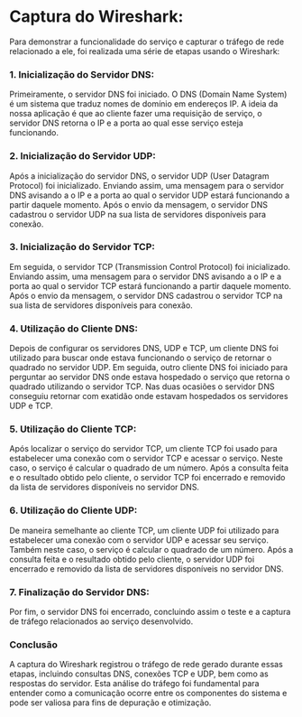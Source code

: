 
# Captura do Wireshark:

Para demonstrar a funcionalidade do serviço e capturar o tráfego de rede relacionado a ele, foi realizada uma série de etapas usando o Wireshark:

### 1. Inicialização do Servidor DNS:
Primeiramente, o servidor DNS foi iniciado. O DNS (Domain Name System) é um sistema que traduz nomes de domínio em endereços IP. A ideia da nossa aplicação é que ao cliente fazer uma requisição de serviço, o servidor DNS retorna o IP e a porta ao qual esse serviço esteja funcionando.

### 2. Inicialização do Servidor UDP:
Após a inicialização do servidor DNS, o servidor UDP (User Datagram Protocol) foi inicializado. Enviando assim, uma mensagem para o servidor DNS avisando a o IP e a porta ao qual o servidor UDP estará funcionando a partir daquele momento. Após o envio da mensagem, o servidor DNS cadastrou o servidor UDP na sua lista de servidores disponíveis para conexão.

### 3. Inicialização do Servidor TCP:
Em seguida, o servidor TCP (Transmission Control Protocol) foi inicializado. Enviando assim, uma mensagem para o servidor DNS avisando a o IP e a porta ao qual o servidor TCP estará funcionando a partir daquele momento. Após o envio da mensagem, o servidor DNS cadastrou o servidor TCP na sua lista de servidores disponíveis para conexão.

### 4. Utilização do Cliente DNS:
Depois de configurar os servidores DNS, UDP e TCP, um cliente DNS foi utilizado para buscar onde estava funcionando o serviço de retornar o quadrado no servidor UDP. Em seguida, outro cliente DNS foi iniciado para perguntar ao servidor DNS onde estava hospedado o serviço que retorna o quadrado utilizando o servidor TCP. Nas duas ocasiões o servidor DNS conseguiu retornar com exatidão onde estavam hospedados os servidores UDP e TCP.

### 5. Utilização do Cliente TCP:
Após localizar o serviço do servidor TCP, um cliente TCP foi usado para estabelecer uma conexão com o servidor TCP e acessar o serviço. Neste caso, o serviço é calcular o quadrado de um número. Após a consulta feita e o resultado obtido pelo cliente, o servidor TCP foi encerrado e removido da lista de servidores disponíveis no servidor DNS.

### 6. Utilização do Cliente UDP:
De maneira semelhante ao cliente TCP, um cliente UDP foi utilizado para estabelecer uma conexão com o servidor UDP e acessar seu serviço. Também neste caso, o serviço é calcular o quadrado de um número. Após a consulta feita e o resultado obtido pelo cliente, o servidor UDP foi encerrado e removido da lista de servidores disponíveis no servidor DNS.

### 7. Finalização do Servidor DNS:
Por fim, o servidor DNS foi encerrado, concluindo assim o teste e a captura de tráfego relacionados ao serviço desenvolvido.

### Conclusão
A captura do Wireshark registrou o tráfego de rede gerado durante essas etapas, incluindo consultas DNS, conexões TCP e UDP, bem como as respostas do servidor. Esta análise do tráfego foi fundamental para entender como a comunicação ocorre entre os componentes do sistema e pode ser valiosa para fins de depuração e otimização.

